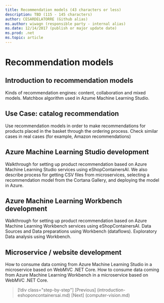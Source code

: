 ```yaml
---
title: Recommendation models (43 characters or less)
description: TBD (115 - 145 characters)
author: CESARDELATORRE (Github alias)
ms.author: wiwagn (responsible party - internal alias)
ms.date: 12/14/2017 (publish or major update date)
ms.prod: .net
ms.topic: article
---
```

# Recommendation models

## Introduction to recommendation models

Kinds of recommendation engines: content, collaboration and mixed models. Matchbox algorithm used in Azume Machine Learning Studio.

## Use Case: catalog recommendation

Use recommendation models in order to make recommendations for products placed in the basket through the ordering process. Check similar cases in real cases (for example, Amazon recommendations)

## Azure Machine Learning Studio development

Walkthrough for setting up product recommendation based on Azure Machine Learning Studio services using eShopContainersAI. We also describe process for getting CSV files from microservices, selecting a recommendation model from the Cortana Gallery, and deploying the model in Azure.

## Azure Machine Learning Workbench development

Walkthrough for setting up product recommendation based on Azure Machine Learning Workbench services using eShopContainersAI. Data Sources and Data preparations using Workbench (dataflows). Exploratory Data analysis using Workbench.

## Microservice / website development

How to consume data coming from Azure Machine Learning Studio in a microservice based on WebMVC .NET Core. How to consume data coming from Azure Machine Learning Workbench in a microservice based on WebMVC .NET Core.

>[!div class="step-by-step"]
[Previous] (introduction-eshoponcontainersai.md)
[Next] (computer-vision.md)